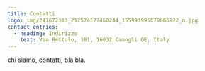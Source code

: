 ```yaml
---
title: Contatti
logo: img/241672313_212574127460244_155993995079086922_n.jpg
contact_entries:
  - heading: Indirizzo
    text: Via Bettolo, 181, 16032 Camogli GE, Italy
---
```

chi siamo, contatti, bla bla.